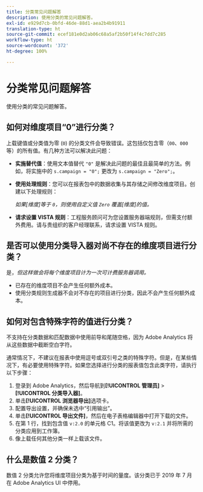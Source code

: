 ```yaml
---
title: 分类常见问题解答
description: 使用分类的常见问题解答。
exl-id: e929d7cb-0bfd-46de-88d1-aea2b4b91911
translation-type: ht
source-git-commit: ecef181e0d2ab06c68a5af2b50f14f4c7dd7c285
workflow-type: ht
source-wordcount: '372'
ht-degree: 100%

---
```


# 分类常见问题解答

使用分类的常见问题解答。

## 如何对维度项目“0”进行分类？

上载键值或分类值为零 (`0`) 的分类文件会导致错误。这包括仅包含零（`00`、`000` 等）的所有值。有几种方法可以解决此问题：

* **实施替代值**：使用文本值替代 `"0"` 是解决此问题的最佳且最简单的方法。例如，将实施中的 `s.campaign = "0";` 更改为 `s.campaign = "Zero";`。

* **使用处理规则**：您可以在报表包中的数据收集与其存储之间修改维度项目。创建以下处理规则：

   *如果[维度]等于 `0`，则使用自定义值 `Zero` 覆盖[维度]的值。*

* **请求设置 VISTA 规则**：工程服务顾问可为您设置服务器端规则，但需支付额外费用。请与贵组织的客户经理联系，请求设置 VISTA 规则。

## 是否可以使用分类导入器对尚不存在的维度项目进行分类？

是，*但这样做会将每个维度项目计为一次可计费服务器调用。*

* 已存在的维度项目不会产生任何额外成本。
* 使用分类规则生成器不会对不存在的项目进行分类，因此不会产生任何额外成本。

## 如何对包含特殊字符的值进行分类？

不支持在分类数据和匹配数据中使用前导和尾随空格，因为 Adobe Analytics 将从这些数据中截断空白字符。

通常情况下，不建议在报表中使用逗号或双引号之类的特殊字符。但是，在某些情况下，有必要使用特殊字符。如果您选择进行分类的报表值包含此类字符，请执行以下步骤：

1. 登录到 Adobe Analytics，然后导航到&#x200B;**[!UICONTROL 管理员]** > **[!UICONTROL 分类导入器]**。
2. 单击&#x200B;**[!UICONTROL 浏览器导出]**&#x200B;选项卡。
3. 配置导出设置，并确保未选中“引用输出”。
4. 单击&#x200B;**[!UICONTROL 导出文件]**，然后在电子表格编辑器中打开下载的文件。
5. 在第 1 行，找到包含值 `v:2.0` 的单元格 C1。将该值更改为 `v:2.1` 并将所需的分类应用到工作簿。
6. 像上载任何其他分类一样上载该文件。

## 什么是数值 2 分类？

数值 2 分类允许您将维度项目分类为基于时间的量度。该分类已于 2019 年 7 月在 Adobe Analytics UI 中停用。
